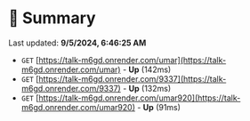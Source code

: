 # 📖 Summary
Last updated: **9/5/2024, 6:46:25 AM**

- `GET` [https://talk-m6gd.onrender.com/umar](https://talk-m6gd.onrender.com/umar) - **Up** (142ms)
- `GET` [https://talk-m6gd.onrender.com/9337](https://talk-m6gd.onrender.com/9337) - **Up** (132ms)
- `GET` [https://talk-m6gd.onrender.com/umar920](https://talk-m6gd.onrender.com/umar920) - **Up** (91ms)
